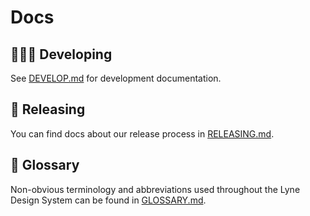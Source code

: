 # Docs

## 👩🏾‍💻 Developing
See [DEVELOP.md](./DEVELOP.md) for development documentation.

## 🤖 Releasing
You can find docs about our release process in [RELEASING.md](./RELEASING.md).

## 📙 Glossary
Non-obvious terminology and abbreviations used throughout the Lyne Design System can be found in [GLOSSARY.md](./GLOSSARY.md).